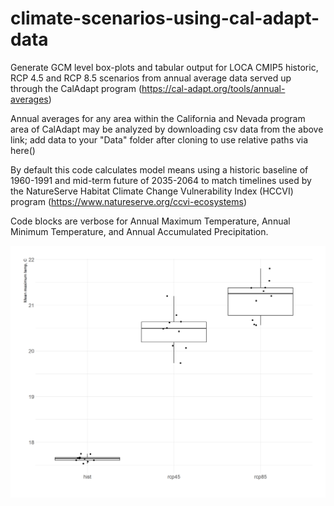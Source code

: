 # climate-scenarios-using-cal-adapt-data
Generate GCM level box-plots and tabular output for LOCA CMIP5 historic, RCP 4.5 and RCP 8.5 scenarios from annual average data served up through the CalAdapt program (https://cal-adapt.org/tools/annual-averages)

Annual averages for any area within the California and Nevada program area of CalAdapt may be analyzed by downloading csv data from the above link; add data to your "Data" folder after cloning to use relative paths via here()

By default this code calculates model means using a historic baseline of 1960-1991 and mid-term future of 2035-2064 to match timelines used by the NatureServe Habitat Climate Change Vulnerability Index (HCCVI) program (https://www.natureserve.org/ccvi-ecosystems)

Code blocks are verbose for Annual Maximum Temperature, Annual Minimum Temperature, and Annual Accumulated Precipitation. 

!["Maximum Annual Temperature Historic (1960-1991) vs Future (2035-2064)"](images/TmaxBoxplots.jpg)

